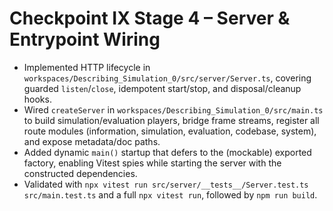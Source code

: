 # Checkpoint IX Stage 4 – Server & Entrypoint Wiring

- Implemented HTTP lifecycle in `workspaces/Describing_Simulation_0/src/server/Server.ts`, covering guarded `listen`/`close`, idempotent start/stop, and disposal/cleanup hooks.
- Wired `createServer` in `workspaces/Describing_Simulation_0/src/main.ts` to build simulation/evaluation players, bridge frame streams, register all route modules (information, simulation, evaluation, codebase, system), and expose metadata/doc paths.
- Added dynamic `main()` startup that defers to the (mockable) exported factory, enabling Vitest spies while starting the server with the constructed dependencies.
- Validated with `npx vitest run src/server/__tests__/Server.test.ts src/main.test.ts` and a full `npx vitest run`, followed by `npm run build`.
